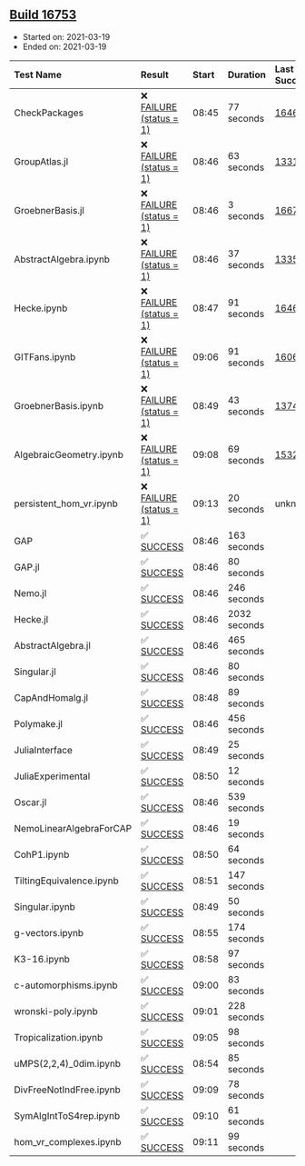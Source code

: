 ## [Build 16753](https://oscarci.mathematik.uni-kl.de/job/oscar/16753/)

* Started on: 2021-03-19
* Ended on: 2021-03-19

| Test Name    | Result | Start | Duration | Last Success | First Failure |
|:-------------|:-------|:------|:---------|:-------------|:--------------|
| CheckPackages | ❌ [FAILURE (status = 1)](https://oscarci.mathematik.uni-kl.de/job/oscar/16753/artifact/logs/build-16753/CheckPackages.log) | 08:45 | 77 seconds | [16463](https://oscarci.mathematik.uni-kl.de/job/oscar/16463/) | [16464](https://oscarci.mathematik.uni-kl.de/job/oscar/16464/) |
| GroupAtlas.jl | ❌ [FAILURE (status = 1)](https://oscarci.mathematik.uni-kl.de/job/oscar/16753/artifact/logs/build-16753/GroupAtlas.jl.log) | 08:46 | 63 seconds | [13311](https://oscarci.mathematik.uni-kl.de/job/oscar/13311/) | [13312](https://oscarci.mathematik.uni-kl.de/job/oscar/13312/) |
| GroebnerBasis.jl | ❌ [FAILURE (status = 1)](https://oscarci.mathematik.uni-kl.de/job/oscar/16753/artifact/logs/build-16753/GroebnerBasis.jl.log) | 08:46 | 3 seconds | [16676](https://oscarci.mathematik.uni-kl.de/job/oscar/16676/) | [16677](https://oscarci.mathematik.uni-kl.de/job/oscar/16677/) |
| AbstractAlgebra.ipynb | ❌ [FAILURE (status = 1)](https://oscarci.mathematik.uni-kl.de/job/oscar/16753/artifact/logs/build-16753/AbstractAlgebra.ipynb.log) | 08:46 | 37 seconds | [13355](https://oscarci.mathematik.uni-kl.de/job/oscar/13355/) | [13356](https://oscarci.mathematik.uni-kl.de/job/oscar/13356/) |
| Hecke.ipynb | ❌ [FAILURE (status = 1)](https://oscarci.mathematik.uni-kl.de/job/oscar/16753/artifact/logs/build-16753/Hecke.ipynb.log) | 08:47 | 91 seconds | [16463](https://oscarci.mathematik.uni-kl.de/job/oscar/16463/) | [16464](https://oscarci.mathematik.uni-kl.de/job/oscar/16464/) |
| GITFans.ipynb | ❌ [FAILURE (status = 1)](https://oscarci.mathematik.uni-kl.de/job/oscar/16753/artifact/logs/build-16753/GITFans.ipynb.log) | 09:06 | 91 seconds | [16068](https://oscarci.mathematik.uni-kl.de/job/oscar/16068/) | [16069](https://oscarci.mathematik.uni-kl.de/job/oscar/16069/) |
| GroebnerBasis.ipynb | ❌ [FAILURE (status = 1)](https://oscarci.mathematik.uni-kl.de/job/oscar/16753/artifact/logs/build-16753/GroebnerBasis.ipynb.log) | 08:49 | 43 seconds | [13748](https://oscarci.mathematik.uni-kl.de/job/oscar/13748/) | [13749](https://oscarci.mathematik.uni-kl.de/job/oscar/13749/) |
| AlgebraicGeometry.ipynb | ❌ [FAILURE (status = 1)](https://oscarci.mathematik.uni-kl.de/job/oscar/16753/artifact/logs/build-16753/AlgebraicGeometry.ipynb.log) | 09:08 | 69 seconds | [15322](https://oscarci.mathematik.uni-kl.de/job/oscar/15322/) | [15323](https://oscarci.mathematik.uni-kl.de/job/oscar/15323/) |
| persistent_hom_vr.ipynb | ❌ [FAILURE (status = 1)](https://oscarci.mathematik.uni-kl.de/job/oscar/16753/artifact/logs/build-16753/persistent_hom_vr.ipynb.log) | 09:13 | 20 seconds | unknown | unknown |
| GAP | ✅ [SUCCESS](https://oscarci.mathematik.uni-kl.de/job/oscar/16753/artifact/logs/build-16753/GAP.log) | 08:46 | 163 seconds |  |  |
| GAP.jl | ✅ [SUCCESS](https://oscarci.mathematik.uni-kl.de/job/oscar/16753/artifact/logs/build-16753/GAP.jl.log) | 08:46 | 80 seconds |  |  |
| Nemo.jl | ✅ [SUCCESS](https://oscarci.mathematik.uni-kl.de/job/oscar/16753/artifact/logs/build-16753/Nemo.jl.log) | 08:46 | 246 seconds |  |  |
| Hecke.jl | ✅ [SUCCESS](https://oscarci.mathematik.uni-kl.de/job/oscar/16753/artifact/logs/build-16753/Hecke.jl.log) | 08:46 | 2032 seconds |  |  |
| AbstractAlgebra.jl | ✅ [SUCCESS](https://oscarci.mathematik.uni-kl.de/job/oscar/16753/artifact/logs/build-16753/AbstractAlgebra.jl.log) | 08:46 | 465 seconds |  |  |
| Singular.jl | ✅ [SUCCESS](https://oscarci.mathematik.uni-kl.de/job/oscar/16753/artifact/logs/build-16753/Singular.jl.log) | 08:46 | 80 seconds |  |  |
| CapAndHomalg.jl | ✅ [SUCCESS](https://oscarci.mathematik.uni-kl.de/job/oscar/16753/artifact/logs/build-16753/CapAndHomalg.jl.log) | 08:48 | 89 seconds |  |  |
| Polymake.jl | ✅ [SUCCESS](https://oscarci.mathematik.uni-kl.de/job/oscar/16753/artifact/logs/build-16753/Polymake.jl.log) | 08:46 | 456 seconds |  |  |
| JuliaInterface | ✅ [SUCCESS](https://oscarci.mathematik.uni-kl.de/job/oscar/16753/artifact/logs/build-16753/JuliaInterface.log) | 08:49 | 25 seconds |  |  |
| JuliaExperimental | ✅ [SUCCESS](https://oscarci.mathematik.uni-kl.de/job/oscar/16753/artifact/logs/build-16753/JuliaExperimental.log) | 08:50 | 12 seconds |  |  |
| Oscar.jl | ✅ [SUCCESS](https://oscarci.mathematik.uni-kl.de/job/oscar/16753/artifact/logs/build-16753/Oscar.jl.log) | 08:46 | 539 seconds |  |  |
| NemoLinearAlgebraForCAP | ✅ [SUCCESS](https://oscarci.mathematik.uni-kl.de/job/oscar/16753/artifact/logs/build-16753/NemoLinearAlgebraForCAP.log) | 08:46 | 19 seconds |  |  |
| CohP1.ipynb | ✅ [SUCCESS](https://oscarci.mathematik.uni-kl.de/job/oscar/16753/artifact/logs/build-16753/CohP1.ipynb.log) | 08:50 | 64 seconds |  |  |
| TiltingEquivalence.ipynb | ✅ [SUCCESS](https://oscarci.mathematik.uni-kl.de/job/oscar/16753/artifact/logs/build-16753/TiltingEquivalence.ipynb.log) | 08:51 | 147 seconds |  |  |
| Singular.ipynb | ✅ [SUCCESS](https://oscarci.mathematik.uni-kl.de/job/oscar/16753/artifact/logs/build-16753/Singular.ipynb.log) | 08:49 | 50 seconds |  |  |
| g-vectors.ipynb | ✅ [SUCCESS](https://oscarci.mathematik.uni-kl.de/job/oscar/16753/artifact/logs/build-16753/g-vectors.ipynb.log) | 08:55 | 174 seconds |  |  |
| K3-16.ipynb | ✅ [SUCCESS](https://oscarci.mathematik.uni-kl.de/job/oscar/16753/artifact/logs/build-16753/K3-16.ipynb.log) | 08:58 | 97 seconds |  |  |
| c-automorphisms.ipynb | ✅ [SUCCESS](https://oscarci.mathematik.uni-kl.de/job/oscar/16753/artifact/logs/build-16753/c-automorphisms.ipynb.log) | 09:00 | 83 seconds |  |  |
| wronski-poly.ipynb | ✅ [SUCCESS](https://oscarci.mathematik.uni-kl.de/job/oscar/16753/artifact/logs/build-16753/wronski-poly.ipynb.log) | 09:01 | 228 seconds |  |  |
| Tropicalization.ipynb | ✅ [SUCCESS](https://oscarci.mathematik.uni-kl.de/job/oscar/16753/artifact/logs/build-16753/Tropicalization.ipynb.log) | 09:05 | 98 seconds |  |  |
| uMPS(2,2,4)_0dim.ipynb | ✅ [SUCCESS](https://oscarci.mathematik.uni-kl.de/job/oscar/16753/artifact/logs/build-16753/uMPS-2-2-4-_0dim.ipynb.log) | 08:54 | 85 seconds |  |  |
| DivFreeNotIndFree.ipynb | ✅ [SUCCESS](https://oscarci.mathematik.uni-kl.de/job/oscar/16753/artifact/logs/build-16753/DivFreeNotIndFree.ipynb.log) | 09:09 | 78 seconds |  |  |
| SymAlgIntToS4rep.ipynb | ✅ [SUCCESS](https://oscarci.mathematik.uni-kl.de/job/oscar/16753/artifact/logs/build-16753/SymAlgIntToS4rep.ipynb.log) | 09:10 | 61 seconds |  |  |
| hom_vr_complexes.ipynb | ✅ [SUCCESS](https://oscarci.mathematik.uni-kl.de/job/oscar/16753/artifact/logs/build-16753/hom_vr_complexes.ipynb.log) | 09:11 | 99 seconds |  |  |
